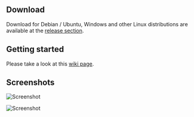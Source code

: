 ## Download
Download for Debian / Ubuntu, Windows and other Linux distributions are available at the [release section](https://github.com/meerkatzenwildschein/jeboorker/releases).

## Getting started
Please take a look at this [wiki page](https://github.com/meerkatzenwildschein/jeboorker/wiki/Getting-started).

## Screenshots
![Screenshot](https://raw.githubusercontent.com/meerkatzenwildschein/jeboorker/master/doc/screenshots/screenshot_main_01.jpg)

![Screenshot](https://raw.githubusercontent.com/meerkatzenwildschein/jeboorker/master/doc/screenshots/screenshot_main_02.jpg)
